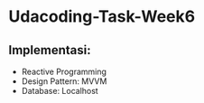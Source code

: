 # Udacoding-Task-Week6

## Implementasi:
- Reactive Programming
- Design Pattern: MVVM
- Database: Localhost
